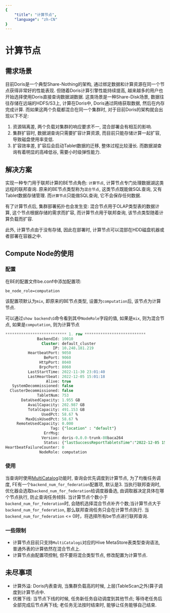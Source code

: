```yaml
---
{
    "title": "计算节点",
    "language": "zh-CN"
}
---
```


<!-- 
Licensed to the Apache Software Foundation (ASF) under one
or more contributor license agreements.  See the NOTICE file
distributed with this work for additional information
regarding copyright ownership.  The ASF licenses this file
to you under the Apache License, Version 2.0 (the
"License"); you may not use this file except in compliance
with the License.  You may obtain a copy of the License at

  http://www.apache.org/licenses/LICENSE-2.0

Unless required by applicable law or agreed to in writing,
software distributed under the License is distributed on an
"AS IS" BASIS, WITHOUT WARRANTIES OR CONDITIONS OF ANY
KIND, either express or implied.  See the License for the
specific language governing permissions and limitations
under the License.
-->

# 计算节点

<version since="1.2.1">
</version>

## 需求场景
目前Doris是一个典型Share-Nothing的架构, 通过绑定数据和计算资源在同一个节点获得非常好的性能表现.
但随着Doris计算引擎性能持续提高, 越来越多的用户也开始选择使用Doris直接查询数据湖数据.
这类场景是一种Share-Disk场景, 数据往往存储在远端的HDFS/S3上, 计算在Doris中, Doris通过网络获取数据, 然后在内存完成计算.
而如果这两个负载都混合在同一个集群时, 对于目前Doris的架构就会出现以下不足:
1. 资源隔离差, 两个负载对集群的响应要求不一, 混合部署会有相互的影响.
2. 集群扩容时, 数据湖查询只需要扩容计算资源, 而目前只能存储计算一起扩容, 导致磁盘使用率变低.
3. 扩容效率差, 扩容后会启动Tablet数据的迁移, 整体过程比较漫长. 而数据湖查询有着明显的高峰低谷, 需要小时级弹性能力.

## 解决方案
实现一种专门用于联邦计算的BE节点角色: `计算节点`, 计算节点专门处理数据湖这类远程的联邦查询.
原来的BE节点类型称为`混合节点`, 这类节点既能做SQL查询, 又有Tablet数据存储管理.
而`计算节点`只能做SQL查询, 它不会保存任何数据.

有了计算节点后, 集群部署拓扑也会发生变: 混合节点用于OLAP类型表的数据计算, 这个节点根据存储的需求而扩容, 而计算节点用于联邦查询, 该节点类型随着计算负载而扩容.

此外, 计算节点由于没有存储, 因此在部署时, 计算节点可以混部在HDD磁盘机器或者部署在容器之中.

## Compute Node的使用

### 配置
在BE的配置文件be.conf中添加配置项:
```
be_node_role=computation
```

该配置项默认为`mix`, 即原来的BE节点类型, 设置为`computation`后, 该节点为计算节点.

可以通过`show backend\G`命令看到其中`NodeRole`字段的值, 如果是`mix`, 则为混合节点, 如果是`computation`, 则为计算节点

```sql
*************************** 1. row ***************************
              BackendId: 10010
                Cluster: default_cluster
                     IP: 10.248.181.219
          HeartbeatPort: 9050
                 BePort: 9060
               HttpPort: 8040
               BrpcPort: 8060
          LastStartTime: 2022-11-30 23:01:40
          LastHeartbeat: 2022-12-05 15:01:18
                  Alive: true
   SystemDecommissioned: false
  ClusterDecommissioned: false
              TabletNum: 753
       DataUsedCapacity: 1.955 GB
          AvailCapacity: 202.987 GB
          TotalCapacity: 491.153 GB
                UsedPct: 58.67 %
         MaxDiskUsedPct: 58.67 %
     RemoteUsedCapacity: 0.000
                    Tag: {"location" : "default"}
                 ErrMsg:
                Version: doris-0.0.0-trunk-80baca264
                 Status: {"lastSuccessReportTabletsTime":"2022-12-05 15:00:38","lastStreamLoadTime":-1,"isQueryDisabled":false,"isLoadDisabled":false}
HeartbeatFailureCounter: 0
               NodeRole: computation
```

### 使用
当查询时使用[MultiCatalog](../lakehouse/multi-catalog/multi-catalog)功能时, 查询会优先调度到计算节点, 为了均衡任务调度, FE有一个`backend_num_for_federation`配置项, 默认是3.
当执行联邦查询时, 优化器会选取`backend_num_for_federation`给调度器备选, 由调取器决定具体在哪个节点执行, 防止查询任务倾斜.
当计算节点个数小于`backend_num_for_federation`时, 会随机选择混合节点补齐个数;当计算节点大于`backend_num_for_federation`, 那么联邦查询任务只会在计算节点执行.
当`backend_num_for_federation` <= 0时，将选择所有be节点进行联邦查询.


### 一些限制
- 计算节点目前只支持`MultiCatalogi`对应的Hive MetaStore表类型查询语法, 普通外表的计算依然在混合节点上.
- 计算节点由配置项控制, 但不要将混合类型节点, 修改配置为计算节点.


## 未尽事项
- 计算外溢: Doris内表查询, 当集群负载高的时候, 上层(TableScan之外)算子调度到计算节点中.
- 优雅下线: 当节点下线的时候, 任务新任务自动调度到其他节点; 等待老任务后全部完成后节点再下线; 老任务无法按时结束时, 能够让任务能够自己结束.
